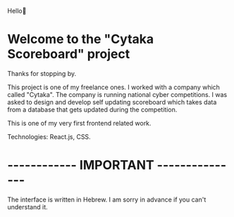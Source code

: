 Hello🙂

# Welcome to the "Cytaka Scoreboard" project #

Thanks for stopping by.

This project is one of my freelance ones. I worked with a company which called "Cytaka".
The company is running national cyber competitions. I was asked to design and develop
self updating scoreboard which takes data from a database that gets updated during the competition. 

This is one of my very first frontend related work.

Technologies: React.js, CSS.

# ------------ IMPORTANT --------------- #

The interface is written in Hebrew. I am sorry in advance if you can't understand it.
